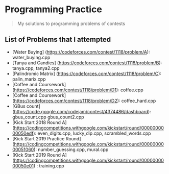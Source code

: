 # Programming Practice

> My solutions to programming problems of contests

## List of Problems that I attempted

* [Water Buying] (https://codeforces.com/contest/1118/problem/A): water_buying.cpp
* [Tanya and Candies] (https://codeforces.com/contest/1118/problem/B): tanya.cpp, tanya2.cpp
* [Palindromic Matrix] (https://codeforces.com/contest/1118/problem/C): palin_marix.cpp
* [Coffee and Coursework] (https://codeforces.com/contest/1118/problem/D1): coffee.cpp
* [Coffee and Coursework] (https://codeforces.com/contest/1118/problem/D2): coffee_hard.cpp
* [GBus count] (https://code.google.com/codejam/contest/4374486/dashboard): gbus_count.cpp gbus_count2.cpp
* [Kick Start 2018 Round A] (https://codingcompetitions.withgoogle.com/kickstart/round/0000000000050edf): 
even_digits.cpp, lucky_dip.cpp, scrambled_words.cpp
* [Kick Start 2019 Practice Round] (https://codingcompetitions.withgoogle.com/kickstart/round/0000000000051060): number_guessing.cpp, mural.cpp
* [Kick Start 2019 Round A] (https://codingcompetitions.withgoogle.com/kickstart/round/0000000000050e01)
: training.cpp

